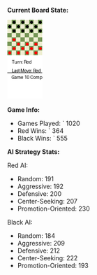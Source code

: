 
**Current Board State:**  
<!-- START_GIF -->
![Checkers Game](./checkers_game.gif)
<!-- END_GIF -->

**Game Info:**  
- Games Played: `<!-- GAMES_PLAYED --> 1020
- Red Wins: `<!-- RED_WINS --> 364
- Black Wins: `<!-- BLACK_WINS --> 555

<!-- AI_STATS -->
**AI Strategy Stats:**

Red AI:
- Random: 191
- Aggressive: 192
- Defensive: 200
- Center-Seeking: 207
- Promotion-Oriented: 230

Black AI:
- Random: 184
- Aggressive: 209
- Defensive: 212
- Center-Seeking: 222
- Promotion-Oriented: 193
